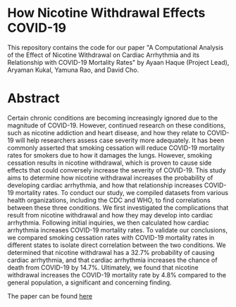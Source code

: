 # How Nicotine Withdrawal Effects COVID-19

This repository contains the code for our paper "A Computational Analysis of the Effect of Nicotine Withdrawal on Cardiac Arrhythmia and its Relationship with COVID-19 Mortality Rates" by Ayaan Haque (Project Lead), Aryaman Kukal, Yamuna Rao, and David Cho. 

# Abstract

Certain chronic conditions are becoming increasingly ignored due to the magnitude of COVID-19. However, continued research on these conditions, such as nicotine addiction and heart disease, and how they relate to COVID-19 will help researchers assess case severity more adequately. It has been commonly asserted that smoking cessation will reduce COVID-19 mortality rates for smokers due to how it damages the lungs. However, smoking cessation results in nicotine withdrawal, which is proven to cause side effects that could conversely increase the severity of COVID-19. This study aims to determine how nicotine withdrawal increases the probability of developing cardiac arrhythmia, and how that relationship increases COVID-19 mortality rates. To conduct our study, we compiled datasets from various health organizations, including the CDC and WHO, to find correlations between these three conditions. We first investigated the complications that result from nicotine withdrawal and how they may develop into cardiac arrhythmia. Following initial inquiries, we then calculated how cardiac arrhythmia increases COVID-19 mortality rates. To validate our conclusions, we compared smoking cessation rates with COVID-19 mortality rates in different states to isolate direct correlation between the two conditions. We determined that nicotine withdrawal has a 32.7% probability of causing cardiac arrhythmia, and that cardiac arrhythmia increases the chance of death from COVID-19 by 14.7%. Ultimately, we found that nicotine withdrawal increases the COVID-19 mortality rate by 4.8% compared to the general population, a significant and concerning finding.  

The paper can be found [here](https://drive.google.com/file/d/160cxm81Jxn00BvY3tXUUxebZgK-sRX_7/view?usp=sharing)

